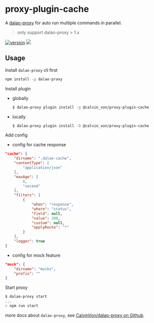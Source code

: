 # proxy-plugin-cache
A [dalao-proxy](https://github.com/CalvinVon/dalao-proxy) for auto run multiple commands in parallel.
> only support dalao-proxy > 1.x

[![version](https://img.shields.io/npm/v/@calvin_von/proxy-plugin-cache.svg)](https://www.npmjs.com/package/@calvin_von/proxy-plugin-cache)
[![](https://img.shields.io/npm/dt/@calvin_von/proxy-plugin-cache.svg)](https://github.com/CalvinVon/dalao-proxy/tree/master/packages/@calvin_von/proxy-plugin-cache)

## Usage
Install `dalao-proxy` cli first
```bash
npm install -g dalao-proxy
```

Install plugin
- globally
    ```bash
    $ dalao-proxy plugin install -g @calvin_von/proxy-plugin-cache
    ```

- locally
    ```bash
    $ dalao-proxy plugin install -D @calvin_von/proxy-plugin-cache
    ```

Add config
- config for cache response
```json
"cache": {
    "dirname": ".dalao-cache",
    "contentType": [
        "application/json"
    ],
    "maxAge": [
        0,
        "second"
    ],
    "filters": [
        {
            "when": "response",
            "where": "status",
            "field": null,
            "value": 200,
            "custom": null,
            "applyRoute": "*"
        }
    ],
    "logger": true
}
```

- config for mock feature
```json
"mock": {
    "dirname": "mocks",
    "prefix": ""
}
```

Start proxy
```bash
$ dalao-proxy start
...
> npm run start
```

more docs about `dalao-proxy`, see [CalvinVon/dalao-proxy on Github](https://github.com/CalvinVon/dalao-proxy).
